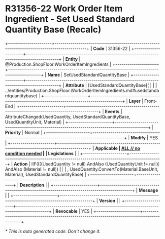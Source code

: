 ﻿---
erp.type: front-end-business-rule
erp.entity: Production.ShopFloor.WorkOrderItemIngredients
---

# R31356-22 Work Order Item Ingredient - Set Used Standard Quantity Base (Recalc)
+----------------------+----------------------------------------------------------------------------------------------+
| **Code**             | 31356-22                                                                                     |
+----------------------+----------------------------------------------------------------------------------------------+
| **Entity**           | @Production.ShopFloor.WorkOrderItemIngredients                                               |
+----------------------+----------------------------------------------------------------------------------------------+
| **Name**             | SetUsedStandardQuantityBase                                                                  |
+----------------------+----------------------------------------------------------------------------------------------+
| **Attribute**        | [UsedStandardQuantityBase](                                                                  |
|                      | ../entities/Production.ShopFloor.WorkOrderItemIngredients.md#usedstandardquantitybase)       |
+----------------------+----------------------------------------------------------------------------------------------+
| **Layer**            | Front-End                                                                                    |
+----------------------+----------------------------------------------------------------------------------------------+
| **Events**           | AttributeChanged(UsedQuantity, UsedStandardQuantityBase, UsedQuantityUnit, Material)         |
+----------------------+----------------------------------------------------------------------------------------------+
| **Priority**         | Normal                                                                                       |
+----------------------+----------------------------------------------------------------------------------------------+
| **Modify**           | YES                                                                                          |
+----------------------+----------------------------------------------------------------------------------------------+
| **Applicable         | [ALL // no condition needed](xref:applicable-legislations)                                   |
| Legislations**       |                                                                                              |
+----------------------+----------------------------------------------------------------------------------------------+
| **Action**           | IIF((((UsedQuantity != null) AndAlso (UsedQuantityUnit != null)) AndAlso (Material != null)) |
|                      | , UsedQuantity.ConvertTo(Material.BaseUnit, Material), UsedStandardQuantityBase)             |
+----------------------+----------------------------------------------------------------------------------------------+
| **Description**      |                                                                                              |
+----------------------+----------------------------------------------------------------------------------------------+
| **Message**          |                                                                                              |
+----------------------+----------------------------------------------------------------------------------------------+
| **Version**          |                                                                                              |
+----------------------+----------------------------------------------------------------------------------------------+
| **Revocable**        | YES                                                                                          |
+----------------------+----------------------------------------------------------------------------------------------+

*\* This is auto generated code. Don't change it.*
